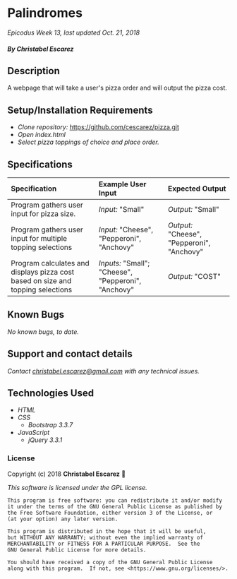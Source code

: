 # Palindromes

_Epicodus Week 13, last updated Oct. 21, 2018_

##### By _**Christabel Escarez**_

## Description

A webpage that will take a user's pizza order and will output the pizza cost.

## Setup/Installation Requirements

* _Clone repository:_ https://github.com/cescarez/pizza.git
* _Open index.html_
* _Select pizza toppings of choice and place order._


## Specifications
| Specification | Example User Input | Expected Output |
| :-------------| :----------------- | :-------------- |
| Program gathers user input for pizza size. | _Input:_ "Small" | _Output:_ "Small" |
| Program gathers user input for multiple topping selections | _Input:_ "Cheese", "Pepperoni", "Anchovy" | _Output:_ "Cheese", "Pepperoni", "Anchovy" |
| Program calculates and displays pizza cost based on size and topping selections | _Inputs:_ "Small"; "Cheese", "Pepperoni", "Anchovy" | _Output:_ "COST" |

## Known Bugs

_No known bugs, to date._

## Support and contact details

_Contact christabel.escarez@gmail.com with any technical issues._

## Technologies Used

* _HTML_
* _CSS_
  * _Bootstrap 3.3.7_
* _JavaScript_
  * _jQuery 3.3.1_

### License

Copyright (c) 2018 **Christabel Escarez** :dog:

*This software is licensed under the GPL license.*

    This program is free software: you can redistribute it and/or modify
    it under the terms of the GNU General Public License as published by
    the Free Software Foundation, either version 3 of the License, or
    (at your option) any later version.

    This program is distributed in the hope that it will be useful,
    but WITHOUT ANY WARRANTY; without even the implied warranty of
    MERCHANTABILITY or FITNESS FOR A PARTICULAR PURPOSE.  See the
    GNU General Public License for more details.

    You should have received a copy of the GNU General Public License
    along with this program.  If not, see <https://www.gnu.org/licenses/>.
